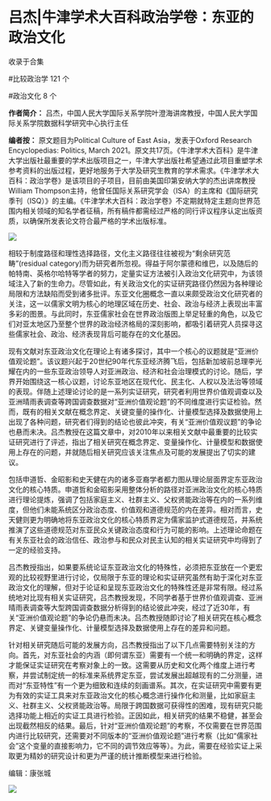 # 吕杰|牛津学术大百科政治学卷：东亚的政治文化


收录于合集

#比较政治学 121 个

#政治文化 8 个

**作者简介：** 吕杰，中国人民大学国际关系学院叶澄海讲席教授，中国人民大学国际关系学院数据科学研究中心执行主任

  

 **编者按：** 原文题目为Political Culture of East Asia，发表于Oxford Research
Encyclopedias: Politics, March
2021。原文共17页。《牛津学术大百科》是牛津大学出版社最重要的学术出版项目之一，牛津大学出版社希望通过此项目重塑学术参考资料的出版过程，更好地服务于大学及研究生教育的学术需求。《牛津学术大百科：政治学卷》是该项目的子项目，目前由美国印第安纳大学的杰出讲席教授
William
Thompson主持，他曾任国际关系研究学会（ISA）的主席和《国际研究季刊（ISQ）》的主编。《牛津学术大百科：政治学卷》不定期就特定主题向世界范围内相关领域的知名学者征稿，所有稿件都需经过严格的同行评议程序认定出版资质，以确保所发表论文符合最严格的学术出版标准。

  

![](/images/146/2.png)

  
  
  

  

  

相较于制度路径和理性选择路径，文化主义路径往往被视为“剩余研究范畴”(residual
category)而为研究者所忽视。得益于阿尔蒙德和维巴，以及随后的帕特南、英格尔哈特等学者的努力，定量实证方法被引入政治文化研究中，为该领域注入了新的生命力。尽管如此，有关政治文化的实证研究路径仍然因为各种理论局限和方法缺陷而受到诸多批评。东亚文化圈概念一直以来颇受政治文化研究者的关注，这一以儒家文明为核心的地理区域在历史、社会、政治与经济上表现出丰富多彩的图景。与此同时，东亚儒家社会在世界政治版图上举足轻重的角色，以及它们对亚太地区乃至整个世界的政治经济格局的深刻影响，都吸引着研究人员探寻这些儒家社会、政治、经济表现背后可能存在的文化基因。

  

现有文献对东亚政治文化在理论上有诸多探讨，其中一个核心的议题就是“亚洲价值观论题”。该议题兴起于20世纪90年代东亚经济腾飞后，包括新加坡前总理李光耀在内的一些东亚政治领导人对亚洲政治、经济和社会治理模式的讨论。随后，学界开始围绕这一核心议题，讨论东亚地区在现代化、民主化、人权以及法治等领域的表现。伴随上述理论讨论的是一系列实证研究，研究者利用世界价值观调查以及亚洲晴雨表调查等跨国调查数据对“亚洲价值观论题”的不同维度进行实证检验。然而，既有的相关文献在概念界定、关键变量的操作化、计量模型选择及数据使用上出现了各种问题，研究者们得到的结论也彼此冲突，有关“亚洲价值观议题”的争论也悬而未决。吕杰教授在这篇文章中，对2010年以来相关文献中最重要的比较实证研究进行了评述，指出了相关研究在概念界定、变量操作化、计量模型和数据使用上存在的问题，并就随后相关研究应该关注焦点及可能的发展提出了切实的建议。

  

包括申道哲、金昭影和史天健在内的诸多亚裔学者都力图从理论层面界定东亚政治文化的核心特质。申道哲和金昭影采用整体分析的路径对亚洲政治文化的核心特质进行理论提炼，强调了包括家庭主义、社群主义、父权贤能政治等在内的一系列维度，但他们未能系统区分政治态度、价值观和道德规范的内在差异。相对而言，史天健则更为明确地将东亚政治文化的核心特质界定为儒家监护式道德规范，并系统推演了这些道德规范对东亚民众关键政治态度和行为可能的影响。上述理论命题在有关东亚社会的政治信任、政治参与和民众对民主认知的相关实证研究中均得到了一定的经验支持。

  

吕杰教授指出，如果要系统论证东亚政治文化的特殊性，必须把东亚放在一个更宏观的比较视野里进行讨论，仅局限于东亚的理论和实证研究虽然有助于深化对东亚政治文化的理解，但对于论证和呈现东亚政治文化的特殊性还是非常有限。经过系统地对比现有相关实证研究，吕杰教授发现，不同学者基于世界价值观调查、亚洲晴雨表调查等大型跨国调查数据分析得到的结论彼此冲突，经过了近30年，有关“亚洲价值观论题”的争论仍悬而未决。吕杰教授随即讨论了相关研究在核心概念界定、关键变量操作化、计量模型选择及数据使用上存在的差异和问题。

  

针对相关研究随后可能的发展方向，吕杰教授指出了以下几点需要特别关注的方向。首先，对东亚社会的内涵（即何谓东亚）需要有一个统一和明确的界定，这样才能保证实证研究在考察对象上的一致。这需要从历史和文化两个维度上进行考察，并尝试制定统一的标准来系统界定东亚，尝试发展出超越现有的二分测量，进而对“东亚特性”有一个更为细致和连续的刻画谱系。其次，在实证研究中需要有更为有效的实证工具来对东亚政治文化的核心概念进行操作化和测量，比如家庭主义、社群主义、父权贤能政治等。局限于跨国数据可获得性的困难，现有研究只能选择功能上相近的实证工具进行检验。正因如此，相关研究的结果不稳健，甚至会出现截然相反的结果。最后，针对“亚洲价值观论题”的考察，不仅需要在世界范围内进行比较研究，还需要对不同版本的“亚洲价值观论题”进行考察（比如“儒家社会”这个变量的直接影响力，它不同的调节效应等等）。为此，需要在经验实证上采取更为精妙的研究设计和更为严谨的统计推断模型来进行检验。

  

编辑：康张城

  

![](/images/146/3.jpeg)

  

